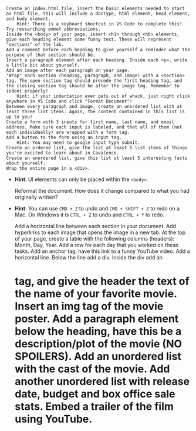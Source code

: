 
    Create an index.html file, insert the basic elements needed to start an html file, this will include a doctype, html element, head element, and body element.
        Hint: There is a keyboard shortcut in VS Code to complete this! Try researching emmet abbreviations.
    Inside the <body> of your page, insert <h1> through <h6> elements, give each heading element some funny text. These will represent "sections" of the lab.
    Add a comment before each heading to give yourself a reminder what the purpose of that section should be.
    Insert a paragraph element after each heading. Inside each <p>, write a little bit about yourself.
    Add an image after each paragraph on your page.
    "Wrap" each section (heading, paragraph, and image) with a <section> tag. The open section tag should precede the first heading tag, and the closing section tag should be after the image tag. Remember to indent properly!
        Hint: if your indentation ever gets out of whack, just right click anywhere in VS Code and click "Format Document"!
    Between every paragraph and image, create an unordered list with at least three list items. Again, the content contained in this list is up to you!
    Create a form with 3 inputs for first name, last name, and email address. Make sure each input is labeled, and that all of them (not each individually) are wrapped with a form tag.
    Add a button to the form using an input tag.
        Hint: You may need to google input type submit.
    Create an ordered list, give the list at least 5 list items of things you're excited to learn about in Covalence.
    Create an unordered list, give this list at least 5 interesting facts about yourself.
    Wrap the entire page in a <div>.

*   **Hint**: UI elements can only be placed within the `<body>`.

    Reformat the document. How does it change compared to what you had originally written?

*   **Hint**: You can use `CMD + Z` to undo and `CMD + SHIFT + Z` to redo on a Mac. On Windows it is `CTRL + Z` to undo and `CTRL + Y` to redo.

    Add a horizontal line between each section in your document.
    Add hyperlinks to each image that opens the image in a new tab.
    At the top of your page, create a table with the following columns (headers): Month, Day, Year.
    Add a row for each day that you worked on these tasks.
    Add an anchor tag, have this link to a funny YouTube video.
    Add a horizontal line. Below the line add a div.
    Inside the div add an <h1> tag, and give the header the text of the name of your favorite movie.
    Insert an img tag of the movie poster.
    Add a paragraph element below the heading, have this be a description/plot of the movie (NO SPOILERS).
    Add an unordered list with the cast of the movie.
    Add another unordered list with release date, budget and box office sale stats.
    Embed a trailer of the film using YouTube.
